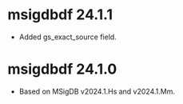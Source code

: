# msigdbdf 24.1.1

* Added gs_exact_source field.

# msigdbdf 24.1.0

* Based on MSigDB v2024.1.Hs and v2024.1.Mm.
